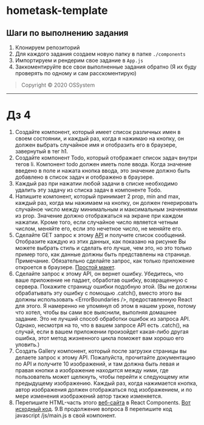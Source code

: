 # hometask-template

## Шаги по выполнению задания
1. Клонируем репозиторий
2. Для каждого задания создаем новую папку в папке `./components`
3. Импортируем и рендерим свое задание в `App.js`
4. Заккоментируйте все свои выполненные задания обратно (Я их буду проверять по одному и сам расскоментирую)
> Copyright © 2020 OSSystem

---
# Дз 4
1. Создайте компонент, который имеет список различных имен в своем состоянии, и
   каждый раз, когда я нажимаю на кнопку, он должен выбрать случайное имя и отобразить
   его в браузере, завернутый в тег h1.
2. Создайте компонент Todo, который отображает список задач внутри тегов li. Компонент
   todo должен иметь поле ввода. Когда значение введено в поле и нажата кнопка ввода, это
   значение должно быть добавлено в список задач и отображено в браузере.
3. Каждый раз при нажатии любой задачи в списке необходимо удалить эту задачу из
   списка задач в компоненте Todo.
4. Напишите компонент, который принимает 2 prop, min and max, каждый раз, когда мы
   нажимаем на кнопку, он должен генерировать случайное число между минимальным и
   максимальным значениями из prop. Значение должно отображаться на экране при каждом
   нажатии. Кроме того, если случайное число является четным числом, меняйте его, если
   это нечетное число, не меняйте его.
5. Сделайте GET запрос к этому [API](https://jsonplaceholder.typicode.com/posts) и получите список сообщений. Отобразите каждую из
   этих данных, как показано на рисунке Вы можете выбрать стиль и сделать его лучше, чем
   это, но это только пример того, как данные должны быть представлены на странице.
   Примечание. Обязательно сделайте запрос, как только приложение откроется в браузере.
   [Простой макет](https://raw.githubusercontent.com/rotimi-best/react-tutorial/master/lesson_one/assets/display_data_from_api_demo.jpg).
6. Сделайте запрос к этому API, он вернет ошибку. Убедитесь, что ваше приложение не
   падает, обработав ошибку, возвращенную с сервера. Покажите страницу ошибки
   подобную этой. (Вы не должны обрабатывать эту ошибку с помощью .catch(), вместо
   этого вы должны использовать &lt;ErrorBoundaries /&gt;, предоставленную React для этого. Я
   намеренно не упомянул об этом в нашем уроке, потому что хотел, чтобы вы сами все
   выяснили, выполняя домашнее задание. Это не лучший способ обработки ошибок из
   запроса API. Однако, несмотря на то, что в вашем запросе API есть .catch(), на случай,
   если в вашем приложении произойдет какая-либо другая ошибка, этот метод жизненного
   цикла поможет вам хорошо его уловить.)
7. Создать Gallery компонент, который после загрузки страницы вы делаете запрос к
   этому API. Пожалуйста, прочитайте документацию по API и получите 10 изображений, и
   там должна быть левая и правая кнопки а изображение находится между ними, где
   пользователь может щелкнуть, чтобы перейти к следующему или предыдущему
   изображению. Каждый раз, когда нажимается кнопка, автор изображения должен
   отображаться под изображением, и по мере изменения изображений автор также
   изменяется.
8. Перепишите HTML-часть этого [веб-сайта](https://mybookmarker.glitch.me/) в React Components. [Вот исходный код](https://www.google.com/url?sa=D&q=https://github.com/rotimi-best/bookmarker&ust=1607074260000000&usg=AOvVaw2KZm47kPCPIHX5Ypb3kcdZ&hl=ru).
9.В продолжение вопроса 8 перепишите код javascript /js/main.js в свой компонент.